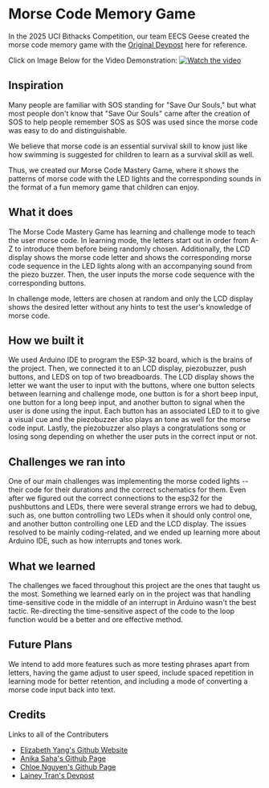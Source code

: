 # Morse Code Memory Game
In the 2025 UCI Bithacks Competition, our team EECS Geese created the morse code memory game with the 
[Original Devpost](https://devpost.com/software/bithacks-hackathon-project) here for reference.

Click on Image Below for the Video Demonstration:
[![Watch the video](https://img.youtube.com/vi/0o28hLCgdSQ/maxresdefault.jpg)](https://www.youtube.com/watch?v=0o28hLCgdSQ)

## Inspiration
Many people are familiar with SOS standing for "Save Our Souls," but what most people don't know that "Save Our Souls" came after the creation of SOS to help people remember SOS as SOS was used since the morse code was easy to do and distinguishable.

We believe that morse code is an essential survival skill to know just like how swimming is suggested for children to learn as a survival skill as well.

Thus, we created our Morse Code Mastery Game, where it shows the patterns of morse code with the LED lights and the corresponding sounds in the format of a fun memory game that children can enjoy.

## What it does
The Morse Code Mastery Game has learning and challenge mode to teach the user morse code. In learning mode, the letters start out in order from A-Z to introduce them before being randomly chosen. Additionally, the LCD display shows the morse code letter and shows the corresponding morse code sequence in the LED lights along with an accompanying sound from the piezo buzzer. Then, the user inputs the morse code sequence with the corresponding buttons.

In challenge mode, letters are chosen at random and only the LCD display shows the desired letter without any hints to test the user's knowledge of morse code.

## How we built it
We used Arduino IDE to program the ESP-32 board, which is the brains of the project. Then, we connected it to an LCD display, piezobuzzer, push buttons, and LEDS on top of two breadboards. The LCD display shows the letter we want the user to input with the buttons, where one button selects between learning and challenge mode, one button is for a short beep input, one button for a long beep input, and another button to signal when the user is done using the input. Each button has an associated LED to it to give a visual cue and the piezobuzzer also plays an tone as well for the morse code input. Lastly, the piezobuzzer also plays a congratulations song or losing song depending on whether the user puts in the correct input or not.

## Challenges we ran into
One of our main challenges was implementing the morse coded lights -- their code for their durations and the correct schematics for them. Even after we figured out the correct connections to the esp32 for the pushbuttons and LEDs, there were several strange errors we had to debug, such as, one button controlling two LEDs when it should only control one, and another button controlling one LED and the LCD display. The issues resolved to be mainly coding-related, and we ended up learning more about Arduino IDE, such as how interrupts and tones work.

## What we learned
The challenges we faced throughout this project are the ones that taught us the most. Something we learned early on in the project was that handling time-sensitive code in the middle of an interrupt in Arduino wasn't the best tactic. Re-directing the time-sensitive aspect of the code to the loop function would be a better and ore effective method.

## Future Plans
We intend to add more features such as more testing phrases apart from letters, having the game adjust to user speed, include spaced repetition in learning mode for better retention, and including a mode of converting a morse code input back into text.

## Credits
Links to all of the Contributers
- [Elizabeth Yang's Github Website](https://elizaby3.github.io/)
- [Anika Saha's Github Page](https://github.com/anikasskhushi)
- [Chloe Nguyen's Github Page](https://github.com/HC-Chloe)
- [Lainey Tran's Devpost](https://devpost.com/laineyt777)
